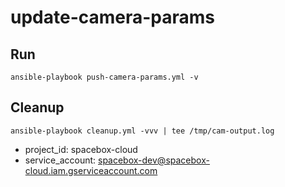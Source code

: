 # update-camera-params

## Run

 `ansible-playbook push-camera-params.yml -v`

## Cleanup

 `ansible-playbook cleanup.yml -vvv | tee /tmp/cam-output.log`
 
 * project_id: spacebox-cloud
 * service_account: spacebox-dev@spacebox-cloud.iam.gserviceaccount.com

